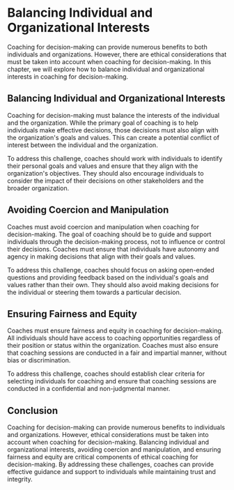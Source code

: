 Balancing Individual and Organizational Interests
====================================================================================================================

Coaching for decision-making can provide numerous benefits to both individuals and organizations. However, there are ethical considerations that must be taken into account when coaching for decision-making. In this chapter, we will explore how to balance individual and organizational interests in coaching for decision-making.

Balancing Individual and Organizational Interests
-------------------------------------------------

Coaching for decision-making must balance the interests of the individual and the organization. While the primary goal of coaching is to help individuals make effective decisions, those decisions must also align with the organization's goals and values. This can create a potential conflict of interest between the individual and the organization.

To address this challenge, coaches should work with individuals to identify their personal goals and values and ensure that they align with the organization's objectives. They should also encourage individuals to consider the impact of their decisions on other stakeholders and the broader organization.

Avoiding Coercion and Manipulation
----------------------------------

Coaches must avoid coercion and manipulation when coaching for decision-making. The goal of coaching should be to guide and support individuals through the decision-making process, not to influence or control their decisions. Coaches must ensure that individuals have autonomy and agency in making decisions that align with their goals and values.

To address this challenge, coaches should focus on asking open-ended questions and providing feedback based on the individual's goals and values rather than their own. They should also avoid making decisions for the individual or steering them towards a particular decision.

Ensuring Fairness and Equity
----------------------------

Coaches must ensure fairness and equity in coaching for decision-making. All individuals should have access to coaching opportunities regardless of their position or status within the organization. Coaches must also ensure that coaching sessions are conducted in a fair and impartial manner, without bias or discrimination.

To address this challenge, coaches should establish clear criteria for selecting individuals for coaching and ensure that coaching sessions are conducted in a confidential and non-judgmental manner.

Conclusion
----------

Coaching for decision-making can provide numerous benefits to individuals and organizations. However, ethical considerations must be taken into account when coaching for decision-making. Balancing individual and organizational interests, avoiding coercion and manipulation, and ensuring fairness and equity are critical components of ethical coaching for decision-making. By addressing these challenges, coaches can provide effective guidance and support to individuals while maintaining trust and integrity.
